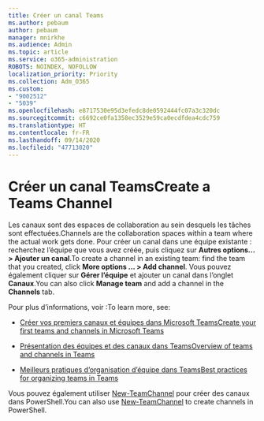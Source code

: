 ```yaml
---
title: Créer un canal Teams
ms.author: pebaum
author: pebaum
manager: mnirkhe
ms.audience: Admin
ms.topic: article
ms.service: o365-administration
ROBOTS: NOINDEX, NOFOLLOW
localization_priority: Priority
ms.collection: Adm_O365
ms.custom:
- "9002512"
- "5039"
ms.openlocfilehash: e8717530e95d3efedc8de0592444fc07a3c320dc
ms.sourcegitcommit: c6692ce0fa1358ec3529e59ca0ecdfdea4cdc759
ms.translationtype: HT
ms.contentlocale: fr-FR
ms.lasthandoff: 09/14/2020
ms.locfileid: "47713020"
---
```

# <a name="create-a-teams-channel"></a><span data-ttu-id="90374-102">Créer un canal Teams</span><span class="sxs-lookup"><span data-stu-id="90374-102">Create a Teams Channel</span></span>

<span data-ttu-id="90374-103">Les canaux sont des espaces de collaboration au sein desquels les tâches sont effectuées.</span><span class="sxs-lookup"><span data-stu-id="90374-103">Channels are the collaboration spaces within a team where the actual work gets done.</span></span> <span data-ttu-id="90374-104">Pour créer un canal dans une équipe existante : recherchez l’équipe que vous avez créée, puis cliquez sur **Autres options... > Ajouter un canal**.</span><span class="sxs-lookup"><span data-stu-id="90374-104">To create a channel in an existing team: find the team that you created, click **More options ... > Add channel**.</span></span> <span data-ttu-id="90374-105">Vous pouvez également cliquer sur **Gérer l’équipe** et ajouter un canal dans l’onglet **Canaux**.</span><span class="sxs-lookup"><span data-stu-id="90374-105">You can also click **Manage team** and add a channel in the **Channels** tab.</span></span>

<span data-ttu-id="90374-106">Pour plus d’informations, voir :</span><span class="sxs-lookup"><span data-stu-id="90374-106">To learn more, see:</span></span>

- [<span data-ttu-id="90374-107">Créer vos premiers canaux et équipes dans Microsoft Teams</span><span class="sxs-lookup"><span data-stu-id="90374-107">Create your first teams and channels in Microsoft Teams</span></span>](https://docs.microsoft.com/MicrosoftTeams/get-started-with-teams-create-your-first-teams-and-channels)

- [<span data-ttu-id="90374-108">Présentation des équipes et des canaux dans Teams</span><span class="sxs-lookup"><span data-stu-id="90374-108">Overview of teams and channels in Teams</span></span>](https://docs.microsoft.com/microsoftteams/teams-channels-overview)

- [<span data-ttu-id="90374-109">Meilleurs pratiques d’organisation d’équipe dans Teams</span><span class="sxs-lookup"><span data-stu-id="90374-109">Best practices for organizing teams in Teams</span></span>](https://docs.microsoft.com/MicrosoftTeams/best-practices-organizing)

<span data-ttu-id="90374-110">Vous pouvez également utiliser [New-TeamChannel](https://docs.microsoft.com/powershell/module/teams/new-teamchannel?view=teams-ps) pour créer des canaux dans PowerShell.</span><span class="sxs-lookup"><span data-stu-id="90374-110">You can also use [New-TeamChannel](https://docs.microsoft.com/powershell/module/teams/new-teamchannel?view=teams-ps) to create channels in PowerShell.</span></span> 
